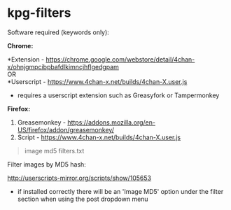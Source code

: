 # kpg-filters

Software required (keywords only):

<b>Chrome:</b>

  *Extension - https://chrome.google.com/webstore/detail/4chan-x/ohnjgmpcibpbafdlkimncjhflgedgpam
<br>
  OR
</br>
  *Userscript - https://www.4chan-x.net/builds/4chan-X.user.js
  * requires a userscript extension such as Greasyfork or Tampermonkey
     
<b>Firefox:</b>

1. Greasemonkey - https://addons.mozilla.org/en-US/firefox/addon/greasemonkey/
2. Script - https://www.4chan-x.net/builds/4chan-X.user.js

>image md5 filters.txt

Filter images by MD5 hash:

http://userscripts-mirror.org/scripts/show/105653
  * if installed correctly there will be an 'Image MD5' option under the filter section when using the post dropdown menu
